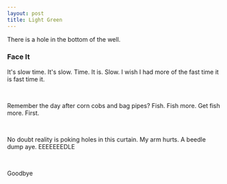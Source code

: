 ```yaml
---
layout: post
title: Light Green
---
```


There is a hole in the bottom of the well.

### Face It

It's slow time. It's slow. Time. It is. Slow.
I wish I had more of the fast time it is fast time it.

<br>

Remember the day after corn cobs and bag pipes?
Fish. Fish more.
Get fish more.
First.

<br>

No doubt reality is poking holes in this curtain.
My arm hurts.
A beedle dump aye. EEEEEEEDLE

<br>

Goodbye
